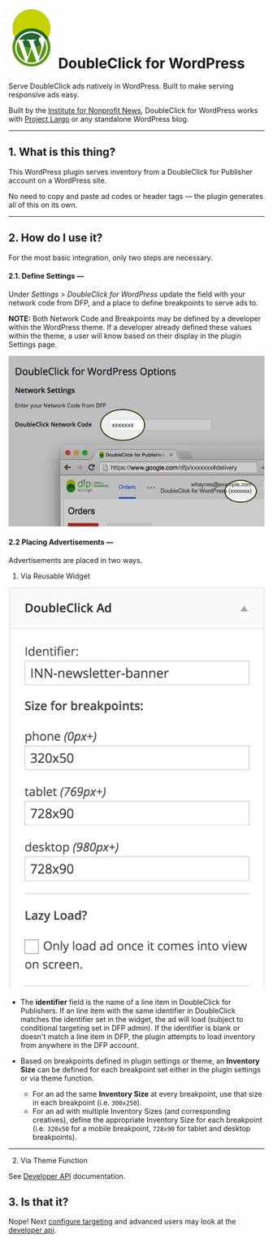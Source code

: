 # ![Screenshot](img/dfw.png) DoubleClick for WordPress

Serve DoubleClick ads natively in WordPress. Built to make serving responsive ads easy.

Built by the [Institute for Nonprofit News](http://inn.org/), DoubleClick for WordPress works with [Project Largo](http://largoproject.org/) or any standalone WordPress blog.

* * *

## 1. What is this thing?

This WordPress plugin serves inventory from a DoubleClick for Publisher account on a WordPress site.

No need to copy and paste ad codes or header tags — the plugin generates all of this on its own.

* * *

## 2. How do I use it?

For the most basic integration, only two steps are necessary.

#### __2.1. Define Settings__ —

Under _Settings > DoubleClick for WordPress_ update the field with your network code from DFP, and a place to define breakpoints to serve ads to.

**NOTE:** Both Network Code and Breakpoints may be defined by a developer within the WordPress theme. If a developer already defined these values within the theme, a user will know based on their display in the plugin Settings page.

![Screenshot](img/network-code.png)

#### __2.2 Placing Advertisements__ —

Advertisements are placed in two ways.

1. Via Reusable Widget

![Screenshot](img/widget.png)

 * The __identifier__ field is the name of a line item in DoubleClick for Publishers. If an line item with the same identifier in DoubleClick matches the identifier set in the widget, the ad will load (subject to conditional targeting set in DFP admin). If the identifier is blank or doesn't match a line item in DFP, the plugin attempts to load inventory from anywhere in the DFP account.

 * Based on breakpoints defined in plugin settings or theme, an __Inventory Size__ can be defined for each breakpoint set either in the plugin settings or via theme function.
   * For an ad the same __Inventory Size__ at every breakpoint, use that size in each breakpoint (i.e. `300x250`).
   * For an ad with multiple Inventory Sizes (and corresponding creatives), define the appropriate Inventory Size for each breakpoint (i.e. `320x50` for a mobile breakpoint, `728x90` for tablet and desktop breakpoints).

* * *

2. Via Theme Function

See [Developer API](Developer-API.md) documentation.

## 3. Is that it?

Nope! Next [configure targeting](targeting/) and advanced users may look at the [developer api](developer-api/).
